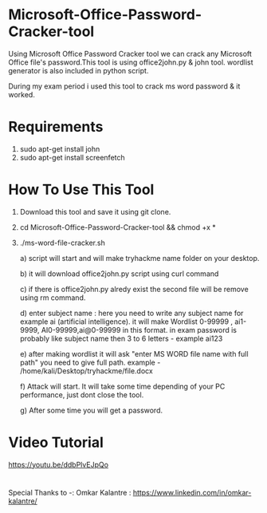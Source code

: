 # Microsoft-Office-Password-Cracker-tool
Using Microsoft Office Password Cracker tool we can crack any Microsoft Office file's password.This tool is using office2john.py &amp; john tool. wordlist generator is also included in python script.


During my exam period i used this tool to crack ms word password & it worked.


# Requirements

1) sudo apt-get install john
2) sudo apt-get install screenfetch



# How To Use This Tool

1) Download this tool and save it using git clone.
2)  cd Microsoft-Office-Password-Cracker-tool && chmod +x *
3) ./ms-word-file-cracker.sh       

   a) script will start and will make tryhackme name folder on your desktop. 
   
   b) it will download office2john.py script using curl command
   
   c) if there is office2john.py alredy exist the second file will be remove using rm command.


   d) enter subject name :     here you need to write any subject name for example ai  (artificial intelligence). 
                                it will make Wordlist 0-99999 , ai1-9999, AI0-99999,ai@0-99999 in this format. 
                                in exam password is probably like subject name then 3 to 6 letters - example ai123  
                                
 
   e) after making wordlist it will ask "enter MS WORD file name with full path"
                                you need to give full path. example - /home/kali/Desktop/tryhackme/file.docx
  
  
   f) Attack will start. It will take some time depending of your PC performance, just dont close the tool. 


   g) After some time you will get a password. 
  
  
  
  # Video Tutorial

https://youtu.be/ddbPlvEJpQo




#



Special Thanks to -:  Omkar Kalantre  :   https://www.linkedin.com/in/omkar-kalantre/

